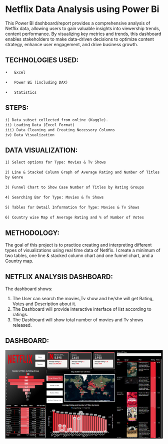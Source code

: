 # Netflix Data Analysis using Power Bi

This Power BI dashboard/report provides a comprehensive analysis of Netflix data, allowing users to gain valuable insights into viewership trends, content performance. By visualizing key metrics and trends, this dashboard enables stakeholders to make data-driven decisions to optimize content strategy, enhance user engagement, and drive business growth.

## TECHNOLOGIES USED:

    •	Excel

    •	Power Bi (including DAX)

    •	Statistics
    
## STEPS:

    i) Data subset collected from online (Kaggle).
    ii) Loading Data (Excel Format)
    iii) Data Cleaning and Creating Necessory Columns
    iv) Data Visualization
    
## DATA VISUALIZATION: 


    1) Select options for Type: Movies & Tv Shows
    
    2) Line & Stacked Column Graph of Average Rating and Number of Titles by Genre
    
    3) Funnel Chart to Show Case Number of Titles by Rating Groups
    
    4) Searching Bar for Type: Movies & Tv Shows
    
    5) Tables for Detail Information for Type: Movies & Tv Shows
    
    6) Country wise Map of Average Rating and % of Number of Votes
     

## METHODOLOGY:


The goal of this project is to practice creating and interpreting different types of visualizations using real time data of Netlfix. I create a minimum of two tables, one line & stacked column chart and one funnel chart, and a Country map.

## NETFLIX ANALYSIS DASHBOARD:

The dashboard shows:

1) The User can search the movies,Tv show and he/she will get Rating, Votes and Description about it.
2) The Dashboard will provide interactive interface of list according to ratings.
3) The Dashboard will show total number of movies and Tv shows released. 


## DASHBOARD:

![Netflix](https://github.com/Priyanka-M2309/Netflix-Analysis/blob/main/Dashboard.png)
